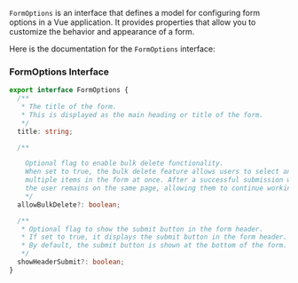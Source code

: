 `FormOptions` is an interface that defines a model for configuring form options in a Vue application. It provides properties that allow you to customize the behavior and appearance of a form.

Here is the documentation for the `FormOptions` interface:

### FormOptions Interface

```typescript
export interface FormOptions {
  /**
   * The title of the form.
   * This is displayed as the main heading or title of the form.
   */
  title: string;

  /**

    Optional flag to enable bulk delete functionality.
    When set to true, the bulk delete feature allows users to select and delete
    multiple items in the form at once. After a successful submission with bulk delete enabled,
    the user remains on the same page, allowing them to continue working with the form.
    */
  allowBulkDelete?: boolean;

  /**
   * Optional flag to show the submit button in the form header.
   * If set to true, it displays the submit button in the form header.
   * By default, the submit button is shown at the bottom of the form.
   */
  showHeaderSubmit?: boolean;
}
```
